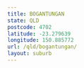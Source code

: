 ```yaml
---
title: BOGANTUNGAN
state: QLD
postcode: 4702
latitude: -23.279639
longitude: 150.885772
url: /qld/bogantungan/
layout: suburb
---
```

